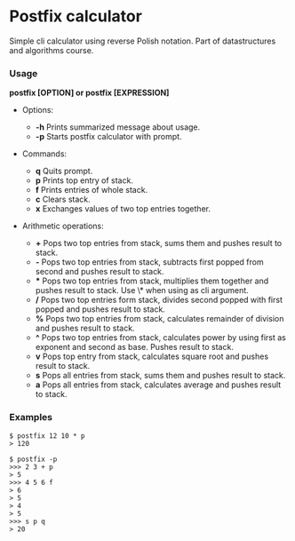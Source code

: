 # Postfix calculator

Simple cli calculator using reverse Polish notation. Part of datastructures and algorithms course.

### Usage
**postfix [OPTION] or postfix [EXPRESSION]**

* Options:
  * **-h** Prints summarized message about usage.
  * **-p** Starts postfix calculator with prompt.

* Commands:
  * **q** Quits prompt.
  * **p** Prints top entry of stack.
  * **f** Prints entries of whole stack.
  * **c** Clears stack.
  * **x** Exchanges values of two top entries together.
  
* Arithmetic operations:
  * **\+** Pops two top entries from stack, sums them and pushes result to stack.
  * **\-** Pops two top entries from stack, subtracts first popped from second and pushes result to stack.
  * **\*** Pops two top entries from stack, multiplies them together and pushes result to stack. Use \\* when using as cli argument.
  * **/** Pops two top entries form stack, divides second popped with first popped and pushes result to stack.
  * **%** Pops two top entries from stack, calculates remainder of division and pushes result to stack.
  * **^** Pops two top entries from stack, calculates power by using first as exponent and second as base. Pushes result to stack.
  * **v** Pops top entry from stack, calculates square root and pushes result to stack.
  * **s** Pops all entries from stack, sums them and pushes result to stack.
  * **a** Pops all entries from stack, calculates average and pushes result to stack.

### Examples
```
$ postfix 12 10 * p 
> 120
```
```
$ postfix -p
>>> 2 3 + p 
> 5
>>> 4 5 6 f 
> 6
> 5
> 4 
> 5
>>> s p q
> 20
```